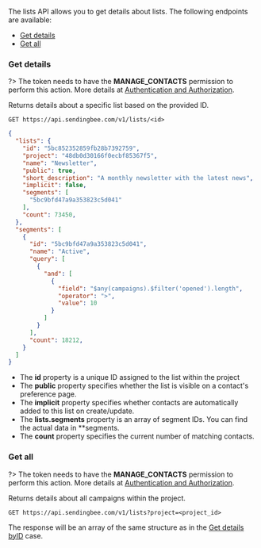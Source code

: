 The lists API allows you to get details about lists. The following endpoints
are available:

* [Get details](#get-details)
* [Get all](#get-all)

### Get details

?> The token needs to have the **MANAGE_CONTACTS** permission to perform this
action. More details at [Authentication and
Authorization](/api#authentication-and-authorization).

Returns details about a specific list based on the provided ID.

```
GET https://api.sendingbee.com/v1/lists/<id>
```

```json
{
  "lists": {
    "id": "5bc852352859fb28b7392759",
    "project": "48db0d30166f0ecbf85367f5",
    "name": "Newsletter",
    "public": true,
    "short_description": "A monthly newsletter with the latest news",
    "implicit": false,
    "segments": [
      "5bc9bfd47a9a353823c5d041"
    ],
    "count": 73450,
  },
  "segments": [
    {
      "id": "5bc9bfd47a9a353823c5d041",
      "name": "Active",
      "query": [
        {
          "and": [
            {
              "field": "$any(campaigns).$filter('opened').length",
              "operator": ">",
              "value": 10
            }
          ]
        }
      ],
      "count": 18212,
    }
  ]
}
```

- The **id** property is a unique ID assigned to the list within the project
- The **public** property specifies whether the list is visible on a
contact's preference page.
- The **implicit** property specifies whether contacts are automatically
added to this list on create/update.
- The **lists.segments** property is an array of segment IDs. You can find
the actual data in **segments.
- The **count** property specifies the current number of matching contacts.

### Get all

?> The token needs to have the **MANAGE_CONTACTS** permission to perform this
action. More details at [Authentication and
Authorization](/api#authentication-and-authorization).

Returns details about all campaigns within the project.

```
GET https://api.sendingbee.com/v1/lists?project=<project_id>
```

The response will be an array of the same structure as in the [Get details
byID](#get-details-by-id) case.
